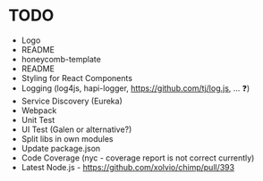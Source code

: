 # TODO

* Logo
* README
* honeycomb-template
 * README
 * Styling for React Components
 * Logging (log4js, hapi-logger, https://github.com/tj/log.js, ... :question:)
 * Service Discovery (Eureka)
 * Webpack
 * Unit Test
 * UI Test (Galen or alternative?)
 * Split libs in own modules
 * Update package.json
 * Code Coverage (nyc - coverage report is not correct currently)
 * Latest Node.js - https://github.com/xolvio/chimp/pull/393

